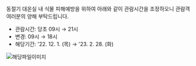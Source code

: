 동절기 대온실 내 식물 피해예방을 위하여 아래와 같이 관람시간을 조정하오니 관람객 여러분의 양해 부탁드립니다.
- 관람시간: 당초 09시 → 21시
- 변경: 09시 → 18시
- 해당기간: '22. 12. 1. (목) → '23. 2. 28. (화)

![해당파일이미지](https://cgg.cha.go.kr/agapp/cmm/fms/getImage.do?atchFileId=FILE_000000000138273&fileSn=2)